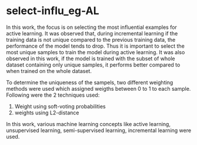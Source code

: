 # select-influ_eg-AL

In this work, the focus is on selecting the most influential examples for active learning. It was observed that, during incremental learning if the training data is not unique compared to the previous training data, the performance of the model tends to drop. Thus it is important to select the most unique samples to train the model during active learning. It was also observed in this work, if the model is trained with the subset of whole dataset containing only unique samples, it performs better compared to when trained on the whole dataset.

To determine the uniqueness of the sampels, two different weighting methods were used which assigned weigths between 0 to 1 to each sample. Following were the 2 techniques used:
1. Weight using soft-voting probabilities
2. weights using L2-distance

In this work, various machine learning concepts like active learning, unsupervised learning, semi-supervised learning, incremental learning were used.  
